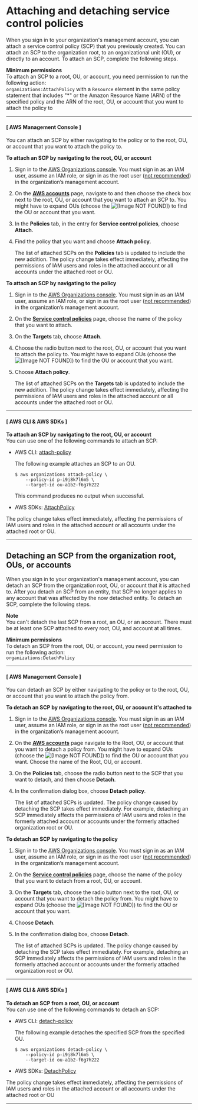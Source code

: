 # Attaching and detaching service control policies<a name="orgs_manage_policies_scps_attach"></a>

When you sign in to your organization's management account, you can attach a service control policy \(SCP\) that you previously created\. You can attach an SCP to the organization root, to an organizational unit \(OU\), or directly to an account\. To attach an SCP, complete the following steps\.

**Minimum permissions**  
To attach an SCP to a root, OU, or account, you need permission to run the following action:  
`organizations:AttachPolicy` with a `Resource` element in the same policy statement that includes "\*" or the Amazon Resource Name \(ARN\) of the specified policy and the ARN of the root, OU, or account that you want to attach the policy to

------
#### [ AWS Management Console ]

You can attach an SCP by either navigating to the policy or to the root, OU, or account that you want to attach the policy to\.

**To attach an SCP by navigating to the root, OU, or account**

1. Sign in to the [AWS Organizations console](https://console.aws.amazon.com/organizations/v2)\. You must sign in as an IAM user, assume an IAM role, or sign in as the root user \([not recommended](https://docs.aws.amazon.com/IAM/latest/UserGuide/best-practices.html#lock-away-credentials)\) in the organization’s management account\. 

1. On the **[AWS accounts](https://console.aws.amazon.com/organizations/v2/home/accounts)** page, navigate to and then choose the check box next to the root, OU, or account that you want to attach an SCP to\. You might have to expand OUs \(choose the ![\[Image NOT FOUND\]](http://docs.aws.amazon.com/organizations/latest/userguide/images/console-expand.png)\) to find the OU or account that you want\.

1. In the **Policies** tab, in the entry for **Service control policies**, choose **Attach**\.

1. Find the policy that you want and choose **Attach policy**\.

   The list of attached SCPs on the **Policies** tab is updated to include the new addition\. The policy change takes effect immediately, affecting the permissions of IAM users and roles in the attached account or all accounts under the attached root or OU\.

**To attach an SCP by navigating to the policy**

1. Sign in to the [AWS Organizations console](https://console.aws.amazon.com/organizations/v2)\. You must sign in as an IAM user, assume an IAM role, or sign in as the root user \([not recommended](https://docs.aws.amazon.com/IAM/latest/UserGuide/best-practices.html#lock-away-credentials)\) in the organization’s management account\. 

1. On the **[Service control policies](https://console.aws.amazon.com/organizations/v2/home/policies/service-control-policy)** page, choose the name of the policy that you want to attach\.

1. On the **Targets** tab, choose **Attach**\.

1. Choose the radio button next to the root, OU, or account that you want to attach the policy to\. You might have to expand OUs \(choose the ![\[Image NOT FOUND\]](http://docs.aws.amazon.com/organizations/latest/userguide/images/console-expand.png)\) to find the OU or account that you want\.

1. Choose **Attach policy**\.

   The list of attached SCPs on the **Targets** tab is updated to include the new addition\. The policy change takes effect immediately, affecting the permissions of IAM users and roles in the attached account or all accounts under the attached root or OU\.

------
#### [ AWS CLI & AWS SDKs ]

**To attach an SCP by navigating to the root, OU, or account**  
You can use one of the following commands to attach an SCP:
+ AWS CLI: [attach\-policy](https://docs.aws.amazon.com/cli/latest/reference/organizations/attach-policy.html)

  The following example attaches an SCP to an OU\.

  ```
  $ aws organizations attach-policy \
      --policy-id p-i9j8k7l6m5 \
      --target-id ou-a1b2-f6g7h222
  ```

  This command produces no output when successful\.
+ AWS SDKs: [AttachPolicy](https://docs.aws.amazon.com/organizations/latest/APIReference/API_AttachPolicy.html)

The policy change takes effect immediately, affecting the permissions of IAM users and roles in the attached account or all accounts under the attached root or OU\.

------

## Detaching an SCP from the organization root, OUs, or accounts<a name="detach_policy"></a>

When you sign in to your organization's management account, you can detach an SCP from the organization root, OU, or account that it is attached to\. After you detach an SCP from an entity, that SCP no longer applies to any account that was affected by the now detached entity\. To detach an SCP, complete the following steps\. 

**Note**  
You can't detach the last SCP from a root, an OU, or an account\. There must be at least one SCP attached to every root, OU, and account at all times\.

**Minimum permissions**  
To detach an SCP from the root, OU, or account, you need permission to run the following action:  
`organizations:DetachPolicy`

------
#### [ AWS Management Console ]

You can detach an SCP by either navigating to the policy or to the root, OU, or account that you want to attach the policy from\.

**To detach an SCP by navigating to the root, OU, or account it's attached to**

1. Sign in to the [AWS Organizations console](https://console.aws.amazon.com/organizations/v2)\. You must sign in as an IAM user, assume an IAM role, or sign in as the root user \([not recommended](https://docs.aws.amazon.com/IAM/latest/UserGuide/best-practices.html#lock-away-credentials)\) in the organization’s management account\. 

1. On the **[AWS accounts](https://console.aws.amazon.com/organizations/v2/home/accounts)** page navigate to the Root, OU, or account that you want to detach a policy from\. You might have to expand OUs \(choose the ![\[Image NOT FOUND\]](http://docs.aws.amazon.com/organizations/latest/userguide/images/console-expand.png)\) to find the OU or account that you want\. Choose the name of the Root, OU, or account\.

1. On the **Policies** tab, choose the radio button next to the SCP that you want to detach, and then choose **Detach**\. 

1. In the confirmation dialog box, choose **Detach policy**\.

   The list of attached SCPs is updated\. The policy change caused by detaching the SCP takes effect immediately\. For example, detaching an SCP immediately affects the permissions of IAM users and roles in the formerly attached account or accounts under the formerly attached organization root or OU\.

**To detach an SCP by navigating to the policy**

1. Sign in to the [AWS Organizations console](https://console.aws.amazon.com/organizations/v2)\. You must sign in as an IAM user, assume an IAM role, or sign in as the root user \([not recommended](https://docs.aws.amazon.com/IAM/latest/UserGuide/best-practices.html#lock-away-credentials)\) in the organization’s management account\. 

1. On the **[Service control policies](https://console.aws.amazon.com/organizations/v2/home/policies/service-control-policy)** page, choose the name of the policy that you want to detach from a root, OU, or account\.

1. On the **Targets** tab, choose the radio button next to the root, OU, or account that you want to detach the policy from\. You might have to expand OUs \(choose the ![\[Image NOT FOUND\]](http://docs.aws.amazon.com/organizations/latest/userguide/images/console-expand.png)\) to find the OU or account that you want\.

1. Choose **Detach**\.

1. In the confirmation dialog box, choose **Detach**\.

   The list of attached SCPs is updated\. The policy change caused by detaching the SCP takes effect immediately\. For example, detaching an SCP immediately affects the permissions of IAM users and roles in the formerly attached account or accounts under the formerly attached organization root or OU\.

------
#### [ AWS CLI & AWS SDKs ]

**To detach an SCP from a root, OU, or account**  
You can use one of the following commands to detach an SCP:
+ AWS CLI: [detach\-policy](https://docs.aws.amazon.com/cli/latest/reference/organizations/detach-policy.html)

  The following example detaches the specified SCP from the specified OU\.

  ```
  $ aws organizations detach-policy \
      --policy-id p-i9j8k7l6m5 \
      --target-id ou-a1b2-f6g7h222
  ```
+ AWS SDKs: [DetachPolicy](https://docs.aws.amazon.com/organizations/latest/APIReference/API_DetachPolicy.html)

The policy change takes effect immediately, affecting the permissions of IAM users and roles in the attached account or all accounts under the attached root or OU

------